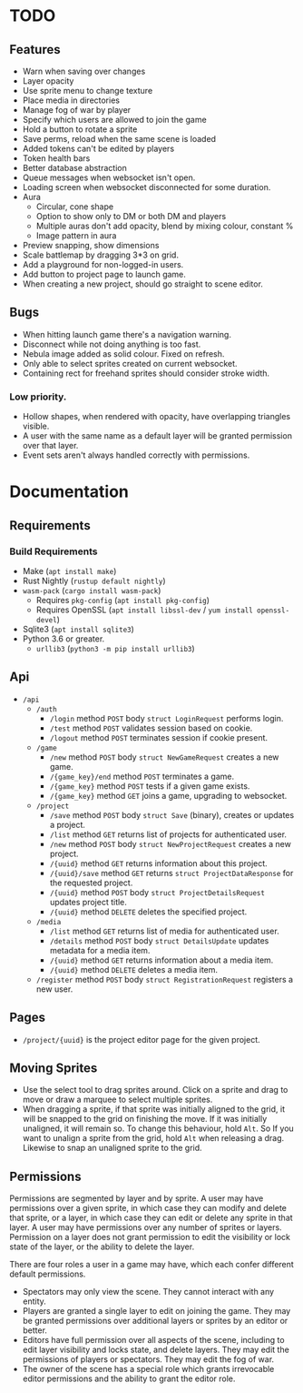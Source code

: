 # TODO

## Features
* Warn when saving over changes
* Layer opacity
* Use sprite menu to change texture
* Place media in directories
* Manage fog of war by player
* Specify which users are allowed to join the game
* Hold a button to rotate a sprite
* Save perms, reload when the same scene is loaded
* Added tokens can't be edited by players
* Token health bars
* Better database abstraction
* Queue messages when websocket isn't open.
* Loading screen when websocket disconnected for some duration.
* Aura
    * Circular, cone shape
    * Option to show only to DM or both DM and players
    * Multiple auras don't add opacity, blend by mixing colour, constant %
    * Image pattern in aura
* Preview snapping, show dimensions
* Scale battlemap by dragging 3*3 on grid.
* Add a playground for non-logged-in users.
* Add button to project page to launch game.
* When creating a new project, should go straight to scene editor.

## Bugs

* When hitting launch game there's a navigation warning.
* Disconnect while not doing anything is too fast.
* Nebula image added as solid colour. Fixed on refresh.
* Only able to select sprites created on current websocket.
* Containing rect for freehand sprites should consider stroke width.

### Low priority.

* Hollow shapes, when rendered with opacity, have overlapping triangles visible.
* A user with the same name as a default layer will be granted permission over
    that layer.
* Event sets aren't always handled correctly with permissions.

# Documentation

## Requirements

### Build Requirements

* Make (`apt install make`)
* Rust Nightly (`rustup default nightly`)
* `wasm-pack` (`cargo install wasm-pack`)
    * Requires `pkg-config` (`apt install pkg-config`)
    * Requires OpenSSL (`apt install libssl-dev` / `yum install openssl-devel`)
* Sqlite3 (`apt install sqlite3`)
* Python 3.6 or greater.
    * `urllib3` (`python3 -m pip install urllib3`)

## Api

- `/api`
    - `/auth`
        - `/login` method `POST` body `struct LoginRequest` performs login.
        - `/test` method `POST` validates session based on cookie.
        - `/logout` method `POST` terminates session if cookie present.
    - `/game`
        - `/new` method `POST` body `struct NewGameRequest` creates a new game.
        - `/{game_key}/end` method `POST` terminates a game.
        - `/{game_key}` method `POST` tests if a given game exists.
        - `/{game_key}` method `GET` joins a game, upgrading to websocket.
    - `/project`
        - `/save` method `POST` body `struct Save` (binary), creates or updates
            a project.
        - `/list` method `GET` returns list of projects for authenticated user.
        - `/new` method `POST` body `struct NewProjectRequest` creates a new
            project.
        - `/{uuid}` method `GET` returns information about this project.
        - `/{uuid}/save` method `GET` returns `struct ProjectDataResponse` for
            the requested project.
        - `/{uuid}` method `POST` body `struct ProjectDetailsRequest` updates
            project title.
        - `/{uuid}` method `DELETE` deletes the specified project.
    - `/media`
        - `/list` method `GET` returns list of media for authenticated user.
        - `/details` method `POST` body `struct DetailsUpdate` updates metadata
            for a media item.
        - `/{uuid}` method `GET` returns information about a media item.
        - `/{uuid}` method `DELETE` deletes a media item.
    - `/register` method `POST` body `struct RegistrationRequest` registers a
        new user.

## Pages

- `/project/{uuid}` is the project editor page for the given project.

## Moving Sprites

* Use the select tool to drag sprites around. Click on a sprite and drag to
    move or draw a marquee to select multiple sprites.
* When dragging a sprite, if that sprite was initially aligned to the grid, it
    will be snapped to the grid on finishing the move. If it was initially
    unaligned, it will remain so. To change this behaviour, hold `Alt`. So If
    you want to unalign a sprite from the grid, hold `Alt` when releasing a
    drag. Likewise to snap an unaligned sprite to the grid. 

## Permissions

Permissions are segmented by layer and by sprite. A user may have permissions
over a given sprite, in which case they can modify and delete that sprite, or a
layer, in which case they can edit or delete any sprite in that layer. A user
may have permissions over any number of sprites or layers. Permission on a layer
does not grant permission to edit the visibility or lock state of the layer, or
the ability to delete the layer.

There are four roles a user in a game may have, which each confer different
default permissions.

* Spectators may only view the scene. They cannot interact with any entity.
* Players are granted a single layer to edit on joining the game. They may be
    granted permissions over additional layers or sprites by an editor or
    better.
* Editors have full permission over all aspects of the scene, including to edit
    layer visibility and locks state, and delete layers. They may edit the
    permissions of players or spectators. They may edit the fog of war.
* The owner of the scene has a special role which grants irrevocable editor
    permissions and the ability to grant the editor role.
